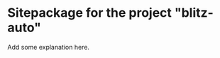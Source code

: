 Sitepackage for the project "blitz-auto"
==============================================================

Add some explanation here.
